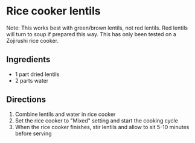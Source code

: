 # Rice cooker lentils

Note: This works best with green/brown lentils, not red lentils. Red lentils will turn to soup if prepared this way. This has only been tested on a Zojirushi rice cooker.

## Ingredients

* 1 part dried lentils
* 2 parts water

## Directions

1. Combine lentils and water in rice cooker
2. Set the rice cooker to "Mixed" setting and start the cooking cycle
3. When the rice cooker finishes, stir lentils and allow to sit 5-10 minutes before serving

